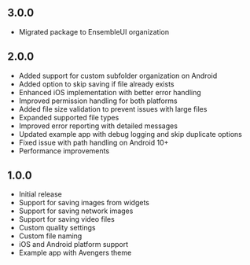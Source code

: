 ## 3.0.0

* Migrated package to EnsembleUI organization

## 2.0.0

* Added support for custom subfolder organization on Android
* Added option to skip saving if file already exists
* Enhanced iOS implementation with better error handling
* Improved permission handling for both platforms
* Added file size validation to prevent issues with large files
* Expanded supported file types
* Improved error reporting with detailed messages
* Updated example app with debug logging and skip duplicate options
* Fixed issue with path handling on Android 10+
* Performance improvements

## 1.0.0

* Initial release
* Support for saving images from widgets
* Support for saving network images
* Support for saving video files
* Custom quality settings
* Custom file naming
* iOS and Android platform support
* Example app with Avengers theme